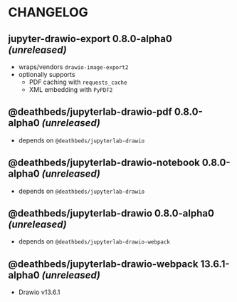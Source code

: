 # CHANGELOG

## jupyter-drawio-export 0.8.0-alpha0 _(unreleased)_

- wraps/vendors `drawio-image-export2`
- optionally supports
  - PDF caching with `requests_cache`
  - XML embedding with `PyPDF2`

## @deathbeds/jupyterlab-drawio-pdf 0.8.0-alpha0 _(unreleased)_

- depends on `@deathbeds/jupyterlab-drawio`

## @deathbeds/jupyterlab-drawio-notebook 0.8.0-alpha0 _(unreleased)_

- depends on `@deathbeds/jupyterlab-drawio`

## @deathbeds/jupyterlab-drawio 0.8.0-alpha0 _(unreleased)_

- depends on `@deathbeds/jupyterlab-drawio-webpack`

## @deathbeds/jupyterlab-drawio-webpack 13.6.1-alpha0 _(unreleased)_

- Drawio v13.6.1

